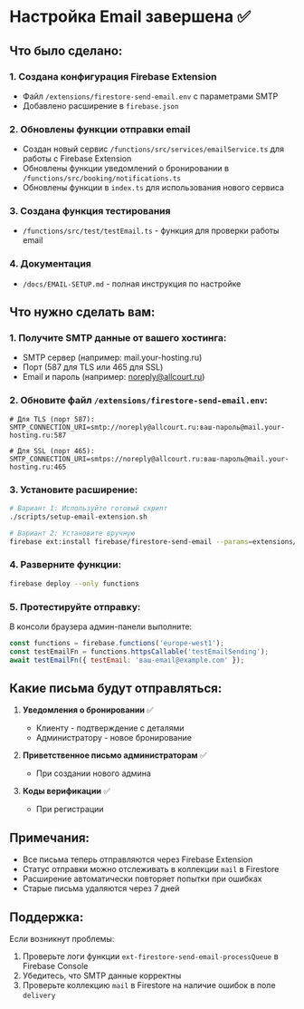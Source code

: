 # Настройка Email завершена ✅

## Что было сделано:

### 1. Создана конфигурация Firebase Extension
- Файл `/extensions/firestore-send-email.env` с параметрами SMTP
- Добавлено расширение в `firebase.json`

### 2. Обновлены функции отправки email
- Создан новый сервис `/functions/src/services/emailService.ts` для работы с Firebase Extension
- Обновлены функции уведомлений о бронировании в `/functions/src/booking/notifications.ts`
- Обновлены функции в `index.ts` для использования нового сервиса

### 3. Создана функция тестирования
- `/functions/src/test/testEmail.ts` - функция для проверки работы email

### 4. Документация
- `/docs/EMAIL-SETUP.md` - полная инструкция по настройке

## Что нужно сделать вам:

### 1. Получите SMTP данные от вашего хостинга:
- SMTP сервер (например: mail.your-hosting.ru)
- Порт (587 для TLS или 465 для SSL)
- Email и пароль (например: noreply@allcourt.ru)

### 2. Обновите файл `/extensions/firestore-send-email.env`:
```env
# Для TLS (порт 587):
SMTP_CONNECTION_URI=smtp://noreply@allcourt.ru:ваш-пароль@mail.your-hosting.ru:587

# Для SSL (порт 465):
SMTP_CONNECTION_URI=smtps://noreply@allcourt.ru:ваш-пароль@mail.your-hosting.ru:465
```

### 3. Установите расширение:
```bash
# Вариант 1: Используйте готовый скрипт
./scripts/setup-email-extension.sh

# Вариант 2: Установите вручную
firebase ext:install firebase/firestore-send-email --params=extensions/firestore-send-email.env
```

### 4. Разверните функции:
```bash
firebase deploy --only functions
```

### 5. Протестируйте отправку:
В консоли браузера админ-панели выполните:
```javascript
const functions = firebase.functions('europe-west1');
const testEmailFn = functions.httpsCallable('testEmailSending');
await testEmailFn({ testEmail: 'ваш-email@example.com' });
```

## Какие письма будут отправляться:

1. **Уведомления о бронировании** ✅
   - Клиенту - подтверждение с деталями
   - Администратору - новое бронирование

2. **Приветственное письмо администраторам** ✅
   - При создании нового админа

3. **Коды верификации** ✅
   - При регистрации

## Примечания:

- Все письма теперь отправляются через Firebase Extension
- Статус отправки можно отслеживать в коллекции `mail` в Firestore
- Расширение автоматически повторяет попытки при ошибках
- Старые письма удаляются через 7 дней

## Поддержка:

Если возникнут проблемы:
1. Проверьте логи функции `ext-firestore-send-email-processQueue` в Firebase Console
2. Убедитесь, что SMTP данные корректны
3. Проверьте коллекцию `mail` в Firestore на наличие ошибок в поле `delivery`